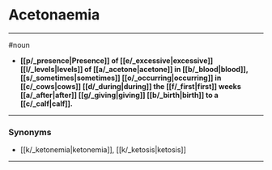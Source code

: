 # Acetonaemia
---
#noun
- **[[p/_presence|Presence]] of [[e/_excessive|excessive]] [[l/_levels|levels]] of [[a/_acetone|acetone]] in [[b/_blood|blood]], [[s/_sometimes|sometimes]] [[o/_occurring|occurring]] in [[c/_cows|cows]] [[d/_during|during]] the [[f/_first|first]] weeks [[a/_after|after]] [[g/_giving|giving]] [[b/_birth|birth]] to a [[c/_calf|calf]].**
---
### Synonyms
- [[k/_ketonemia|ketonemia]], [[k/_ketosis|ketosis]]
---
